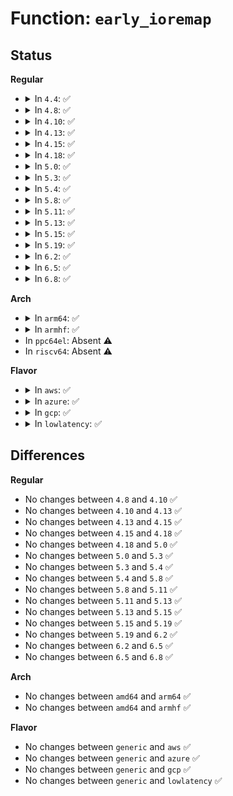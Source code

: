 # Function: <code>early_ioremap</code>

## Status
<b>Regular</b>
<ul>
<li>
<details>
<summary>In <code>4.4</code>: ✅</summary>

**Collision:** Unique Global

**Inline:** No

**Transformation:** False

**Instances:**

```
In None (0)
Location: None
Inline: False
Direct callers:
  - arch/x86/kernel/acpi/boot.c:__acpi_map_table
  - arch/x86/kernel/mpparse.c:get_mpc_size
  - arch/x86/kernel/mpparse.c:default_get_smp_config
  - arch/x86/kernel/vsmp_64.c:vsmp_init
  - arch/x86/kernel/vsmp_64.c:vsmp_init
  - arch/x86/platform/efi/efi-bgrt.c:efi_bgrt_init
  - arch/x86/platform/efi/efi-bgrt.c:efi_bgrt_init
  - arch/x86/platform/efi/early_printk.c:early_efi_map
  - drivers/sfi/sfi_core.c:sfi_map_memory
  - drivers/iommu/dmar.c:dmar_validate_one_drhd
  - drivers/firmware/dmi_scan.c:dmi_walk_early
  - drivers/firmware/dmi_scan.c:dmi_scan_machine
  - drivers/firmware/dmi_scan.c:dmi_scan_machine
  - drivers/firmware/dmi_scan.c:dmi_scan_machine
```
**Symbols:**

```
ffffffff81f8e0b0-ffffffff81f8e0bb: early_ioremap (STB_GLOBAL)
```
</details>
</li>
<li>
<details>
<summary>In <code>4.8</code>: ✅</summary>

```c
void *early_ioremap(resource_size_t phys_addr, long unsigned int size);
```

**Collision:** Unique Global

**Inline:** No

**Transformation:** False

**Instances:**

```
In mm/early_ioremap.c (0)
Location: mm/early_ioremap.c:209
Inline: False
Direct callers:
  - arch/x86/kernel/acpi/boot.c:__acpi_map_table
  - arch/x86/kernel/mpparse.c:default_get_smp_config
  - arch/x86/kernel/mpparse.c:get_mpc_size
  - arch/x86/kernel/vsmp_64.c:vsmp_init
  - arch/x86/kernel/vsmp_64.c:vsmp_init
  - arch/x86/platform/efi/early_printk.c:early_efi_map
  - drivers/sfi/sfi_core.c:sfi_map_memory
  - drivers/iommu/dmar.c:dmar_validate_one_drhd
  - drivers/firmware/dmi_scan.c:dmi_scan_machine
  - drivers/firmware/dmi_scan.c:dmi_scan_machine
  - drivers/firmware/dmi_scan.c:dmi_scan_machine
  - drivers/firmware/dmi_scan.c:dmi_walk_early
```
**Symbols:**

```
ffffffff81fb869b-ffffffff81fb86a6: early_ioremap (STB_GLOBAL)
```
</details>
</li>
<li>
<details>
<summary>In <code>4.10</code>: ✅</summary>

```c
void *early_ioremap(resource_size_t phys_addr, long unsigned int size);
```

**Collision:** Unique Global

**Inline:** No

**Transformation:** False

**Instances:**

```
In mm/early_ioremap.c (0)
Location: mm/early_ioremap.c:209
Inline: False
Direct callers:
  - arch/x86/kernel/acpi/boot.c:__acpi_map_table
  - arch/x86/kernel/mpparse.c:default_get_smp_config
  - arch/x86/kernel/mpparse.c:get_mpc_size
  - arch/x86/kernel/vsmp_64.c:vsmp_init
  - arch/x86/kernel/vsmp_64.c:vsmp_init
  - arch/x86/platform/efi/early_printk.c:early_efi_map
  - drivers/sfi/sfi_core.c:sfi_map_memory
  - drivers/iommu/dmar.c:dmar_validate_one_drhd
  - drivers/firmware/dmi_scan.c:dmi_scan_machine
  - drivers/firmware/dmi_scan.c:dmi_scan_machine
  - drivers/firmware/dmi_scan.c:dmi_scan_machine
  - drivers/firmware/dmi_scan.c:dmi_walk_early
```
**Symbols:**

```
ffffffff81ff500d-ffffffff81ff5018: early_ioremap (STB_GLOBAL)
```
</details>
</li>
<li>
<details>
<summary>In <code>4.13</code>: ✅</summary>

```c
void *early_ioremap(resource_size_t phys_addr, long unsigned int size);
```

**Collision:** Unique Global

**Inline:** No

**Transformation:** False

**Instances:**

```
In mm/early_ioremap.c (ffffffff820d776c)
Location: mm/early_ioremap.c:209
Inline: False
Direct callers:
  - arch/x86/kernel/acpi/boot.c:__acpi_map_table
  - arch/x86/kernel/mpparse.c:default_get_smp_config
  - arch/x86/kernel/mpparse.c:get_mpc_size
  - arch/x86/kernel/vsmp_64.c:vsmp_init
  - arch/x86/kernel/vsmp_64.c:vsmp_init
  - arch/x86/platform/efi/early_printk.c:early_efi_map
  - mm/early_ioremap.c:copy_from_early_mem
  - drivers/sfi/sfi_core.c:sfi_map_memory
  - drivers/iommu/dmar.c:dmar_validate_one_drhd
  - drivers/firmware/dmi_scan.c:dmi_scan_machine
  - drivers/firmware/dmi_scan.c:dmi_scan_machine
  - drivers/firmware/dmi_scan.c:dmi_scan_machine
  - drivers/firmware/dmi_scan.c:dmi_walk_early
```
**Symbols:**

```
ffffffff820d776c-ffffffff820d7786: early_ioremap (STB_GLOBAL)
```
</details>
</li>
<li>
<details>
<summary>In <code>4.15</code>: ✅</summary>

```c
void *early_ioremap(resource_size_t phys_addr, long unsigned int size);
```

**Collision:** Unique Global

**Inline:** No

**Transformation:** False

**Instances:**

```
In mm/early_ioremap.c (ffffffff826e03ed)
Location: mm/early_ioremap.c:217
Inline: False
Direct callers:
  - arch/x86/kernel/vsmp_64.c:vsmp_init
  - arch/x86/kernel/vsmp_64.c:vsmp_init
  - arch/x86/platform/efi/early_printk.c:early_efi_map
  - drivers/iommu/dmar.c:dmar_validate_one_drhd
```
**Symbols:**

```
ffffffff826e03ed-ffffffff826e0407: early_ioremap (STB_GLOBAL)
```
</details>
</li>
<li>
<details>
<summary>In <code>4.18</code>: ✅</summary>

```c
void *early_ioremap(resource_size_t phys_addr, long unsigned int size);
```

**Collision:** Unique Global

**Inline:** No

**Transformation:** False

**Instances:**

```
In mm/early_ioremap.c (ffffffff8270a8ee)
Location: mm/early_ioremap.c:217
Inline: False
Direct callers:
  - arch/x86/kernel/early-quirks.c:apple_airport_reset
  - arch/x86/kernel/early_printk.c:setup_early_printk
  - arch/x86/kernel/vsmp_64.c:vsmp_init
  - arch/x86/kernel/vsmp_64.c:vsmp_init
  - arch/x86/platform/efi/early_printk.c:early_efi_map
  - drivers/iommu/dmar.c:dmar_validate_one_drhd
```
**Symbols:**

```
ffffffff8270a8ee-ffffffff8270a90f: early_ioremap (STB_GLOBAL)
```
</details>
</li>
<li>
<details>
<summary>In <code>5.0</code>: ✅</summary>

```c
void *early_ioremap(resource_size_t phys_addr, long unsigned int size);
```

**Collision:** Unique Global

**Inline:** No

**Transformation:** False

**Instances:**

```
In mm/early_ioremap.c (ffffffff828c1ad2)
Location: mm/early_ioremap.c:217
Inline: False
Direct callers:
  - arch/x86/kernel/early-quirks.c:apple_airport_reset
  - arch/x86/kernel/early_printk.c:setup_early_printk
  - arch/x86/kernel/vsmp_64.c:vsmp_init
  - arch/x86/kernel/vsmp_64.c:vsmp_init
  - arch/x86/platform/efi/early_printk.c:early_efi_map
  - drivers/iommu/dmar.c:dmar_validate_one_drhd
  - drivers/usb/early/xhci-dbc.c:early_xdbc_parse_parameter
```
**Symbols:**

```
ffffffff828c1ad2-ffffffff828c1af3: early_ioremap (STB_GLOBAL)
```
</details>
</li>
<li>
<details>
<summary>In <code>5.3</code>: ✅</summary>

```c
void *early_ioremap(resource_size_t phys_addr, long unsigned int size);
```

**Collision:** Unique Global

**Inline:** No

**Transformation:** False

**Instances:**

```
In mm/early_ioremap.c (ffffffff828daeba)
Location: mm/early_ioremap.c:217
Inline: False
Direct callers:
  - arch/x86/kernel/early-quirks.c:apple_airport_reset
  - arch/x86/kernel/early_printk.c:setup_early_printk
  - arch/x86/kernel/vsmp_64.c:vsmp_init
  - arch/x86/kernel/vsmp_64.c:vsmp_init
  - drivers/iommu/dmar.c:dmar_validate_one_drhd
  - drivers/usb/early/xhci-dbc.c:early_xdbc_parse_parameter
```
**Symbols:**

```
ffffffff828daeba-ffffffff828daedb: early_ioremap (STB_GLOBAL)
```
</details>
</li>
<li>
<details>
<summary>In <code>5.4</code>: ✅</summary>

```c
void *early_ioremap(resource_size_t phys_addr, long unsigned int size);
```

**Collision:** Unique Global

**Inline:** No

**Transformation:** False

**Instances:**

```
In mm/early_ioremap.c (ffffffff828e32f0)
Location: mm/early_ioremap.c:217
Inline: False
Direct callers:
  - arch/x86/kernel/early-quirks.c:apple_airport_reset
  - arch/x86/kernel/apic/x2apic_uv_x.c:uv_early_read_mmr
  - arch/x86/kernel/early_printk.c:setup_early_printk
  - arch/x86/kernel/vsmp_64.c:vsmp_init
  - arch/x86/kernel/vsmp_64.c:vsmp_init
  - drivers/iommu/dmar.c:dmar_validate_one_drhd
  - drivers/usb/early/xhci-dbc.c:early_xdbc_parse_parameter
```
**Symbols:**

```
ffffffff828e32f0-ffffffff828e3311: early_ioremap (STB_GLOBAL)
```
</details>
</li>
<li>
<details>
<summary>In <code>5.8</code>: ✅</summary>

```c
void *early_ioremap(resource_size_t phys_addr, long unsigned int size);
```

**Collision:** Unique Global

**Inline:** No

**Transformation:** False

**Instances:**

```
In mm/early_ioremap.c (ffffffff82d005dc)
Location: mm/early_ioremap.c:217
Inline: False
Direct callers:
  - arch/x86/kernel/early-quirks.c:apple_airport_reset
  - arch/x86/kernel/apic/x2apic_uv_x.c:uv_early_read_mmr
  - arch/x86/kernel/early_printk.c:early_pci_serial_init
  - arch/x86/kernel/vsmp_64.c:vsmp_init
  - arch/x86/kernel/vsmp_64.c:vsmp_cap_cpus
  - drivers/iommu/intel/dmar.c:dmar_validate_one_drhd
  - drivers/usb/early/xhci-dbc.c:xdbc_map_pci_mmio
```
**Symbols:**

```
ffffffff82d005dc-ffffffff82d005fd: early_ioremap (STB_GLOBAL)
```
</details>
</li>
<li>
<details>
<summary>In <code>5.11</code>: ✅</summary>

```c
void *early_ioremap(resource_size_t phys_addr, long unsigned int size);
```

**Collision:** Unique Global

**Inline:** No

**Transformation:** False

**Instances:**

```
In mm/early_ioremap.c (ffffffff82fecfa1)
Location: mm/early_ioremap.c:217
Inline: False
Direct callers:
  - arch/x86/kernel/early-quirks.c:apple_airport_reset
  - arch/x86/kernel/apic/x2apic_uv_x.c:uv_early_read_mmr
  - arch/x86/kernel/early_printk.c:early_pci_serial_init
  - arch/x86/kernel/vsmp_64.c:vsmp_init
  - arch/x86/kernel/vsmp_64.c:vsmp_cap_cpus
  - drivers/iommu/intel/dmar.c:dmar_validate_one_drhd
  - drivers/usb/early/xhci-dbc.c:xdbc_map_pci_mmio
```
**Symbols:**

```
ffffffff82fecfa1-ffffffff82fecfc2: early_ioremap (STB_GLOBAL)
```
</details>
</li>
<li>
<details>
<summary>In <code>5.13</code>: ✅</summary>

```c
void *early_ioremap(resource_size_t phys_addr, long unsigned int size);
```

**Collision:** Unique Global

**Inline:** No

**Transformation:** False

**Instances:**

```
In mm/early_ioremap.c (ffffffff831f77d5)
Location: mm/early_ioremap.c:217
Inline: False
Direct callers:
  - arch/x86/kernel/early-quirks.c:apple_airport_reset
  - arch/x86/kernel/apic/x2apic_uv_x.c:uv_early_read_mmr
  - arch/x86/kernel/early_printk.c:early_pci_serial_init
  - arch/x86/kernel/vsmp_64.c:vsmp_init
  - arch/x86/kernel/vsmp_64.c:vsmp_init
  - drivers/iommu/intel/dmar.c:dmar_validate_one_drhd
  - drivers/usb/early/xhci-dbc.c:xdbc_map_pci_mmio
```
**Symbols:**

```
ffffffff831f77d5-ffffffff831f77f6: early_ioremap (STB_GLOBAL)
```
</details>
</li>
<li>
<details>
<summary>In <code>5.15</code>: ✅</summary>

```c
void *early_ioremap(resource_size_t phys_addr, long unsigned int size);
```

**Collision:** Unique Global

**Inline:** No

**Transformation:** False

**Instances:**

```
In mm/early_ioremap.c (ffffffff832de540)
Location: mm/early_ioremap.c:212
Inline: False
Direct callers:
  - arch/x86/kernel/early-quirks.c:apple_airport_reset
  - arch/x86/kernel/apic/x2apic_uv_x.c:uv_early_read_mmr
  - arch/x86/kernel/early_printk.c:early_pci_serial_init
  - arch/x86/kernel/vsmp_64.c:vsmp_init
  - arch/x86/kernel/vsmp_64.c:vsmp_init
  - drivers/iommu/intel/dmar.c:dmar_validate_one_drhd
  - drivers/usb/early/xhci-dbc.c:xdbc_map_pci_mmio
```
**Symbols:**

```
ffffffff832de540-ffffffff832de561: early_ioremap (STB_GLOBAL)
```
</details>
</li>
<li>
<details>
<summary>In <code>5.19</code>: ✅</summary>

```c
void *early_ioremap(resource_size_t phys_addr, long unsigned int size);
```

**Collision:** Unique Global

**Inline:** No

**Transformation:** False

**Instances:**

```
In mm/early_ioremap.c (ffffffff83493dcd)
Location: mm/early_ioremap.c:213
Inline: False
Direct callers:
  - arch/x86/kernel/early-quirks.c:apple_airport_reset
  - arch/x86/kernel/apic/x2apic_uv_x.c:uv_early_read_mmr
  - arch/x86/kernel/early_printk.c:early_pci_serial_init
  - arch/x86/kernel/vsmp_64.c:vsmp_init
  - arch/x86/kernel/vsmp_64.c:vsmp_init
  - drivers/iommu/intel/dmar.c:dmar_validate_one_drhd
  - drivers/usb/early/xhci-dbc.c:xdbc_map_pci_mmio
```
**Symbols:**

```
ffffffff83493dcd-ffffffff83493df8: early_ioremap (STB_GLOBAL)
```
</details>
</li>
<li>
<details>
<summary>In <code>6.2</code>: ✅</summary>

```c
void *early_ioremap(resource_size_t phys_addr, long unsigned int size);
```

**Collision:** Unique Global

**Inline:** No

**Transformation:** False

**Instances:**

```
In mm/early_ioremap.c (ffffffff83ec8130)
Location: mm/early_ioremap.c:213
Inline: False
Direct callers:
  - arch/x86/kernel/early-quirks.c:apple_airport_reset
  - arch/x86/kernel/apic/x2apic_uv_x.c:uv_early_read_mmr
  - arch/x86/kernel/early_printk.c:early_pci_serial_init
  - arch/x86/kernel/vsmp_64.c:vsmp_init
  - arch/x86/kernel/vsmp_64.c:vsmp_init
  - drivers/iommu/intel/dmar.c:dmar_validate_one_drhd
  - drivers/usb/early/xhci-dbc.c:xdbc_map_pci_mmio
```
**Symbols:**

```
ffffffff83ec8130-ffffffff83ec815b: early_ioremap (STB_GLOBAL)
```
</details>
</li>
<li>
<details>
<summary>In <code>6.5</code>: ✅</summary>

```c
void *early_ioremap(resource_size_t phys_addr, long unsigned int size);
```

**Collision:** Unique Global

**Inline:** No

**Transformation:** False

**Instances:**

```
In mm/early_ioremap.c (ffffffff836ed1a0)
Location: mm/early_ioremap.c:211
Inline: False
Direct callers:
  - arch/x86/kernel/early-quirks.c:apple_airport_reset
  - arch/x86/kernel/apic/x2apic_uv_x.c:uv_early_read_mmr
  - arch/x86/kernel/early_printk.c:early_pci_serial_init
  - arch/x86/kernel/vsmp_64.c:vsmp_init
  - arch/x86/kernel/vsmp_64.c:vsmp_init
  - drivers/iommu/intel/dmar.c:dmar_validate_one_drhd
  - drivers/usb/early/xhci-dbc.c:xdbc_map_pci_mmio
```
**Symbols:**

```
ffffffff836ed1a0-ffffffff836ed1cb: early_ioremap (STB_GLOBAL)
```
</details>
</li>
<li>
<details>
<summary>In <code>6.8</code>: ✅</summary>

```c
void *early_ioremap(resource_size_t phys_addr, long unsigned int size);
```

**Collision:** Unique Global

**Inline:** No

**Transformation:** False

**Instances:**

```
In mm/early_ioremap.c (ffffffff839201a0)
Location: mm/early_ioremap.c:211
Inline: False
Direct callers:
  - arch/x86/kernel/early-quirks.c:apple_airport_reset
  - arch/x86/kernel/apic/x2apic_uv_x.c:uv_early_read_mmr
  - arch/x86/kernel/early_printk.c:early_pci_serial_init
  - arch/x86/kernel/vsmp_64.c:vsmp_init
  - arch/x86/kernel/vsmp_64.c:vsmp_init
  - drivers/iommu/intel/dmar.c:dmar_validate_one_drhd
  - drivers/usb/early/xhci-dbc.c:xdbc_map_pci_mmio
```
**Symbols:**

```
ffffffff839201a0-ffffffff839201cb: early_ioremap (STB_GLOBAL)
```
</details>
</li>
</ul>
<b>Arch</b>
<ul>
<li>
<details>
<summary>In <code>arm64</code>: ✅</summary>

```c
void *early_ioremap(resource_size_t phys_addr, long unsigned int size);
```

**Collision:** Unique Global

**Inline:** No

**Transformation:** False

**Instances:**

```
In mm/early_ioremap.c (ffff80001145c714)
Location: mm/early_ioremap.c:217
Inline: False
```
**Symbols:**

```
ffff80001145c714-ffff80001145c774: early_ioremap (STB_GLOBAL)
```
</details>
</li>
<li>
<details>
<summary>In <code>armhf</code>: ✅</summary>

```c
void *early_ioremap(resource_size_t phys_addr, long unsigned int size);
```

**Collision:** Unique Global

**Inline:** No

**Transformation:** False

**Instances:**

```
In mm/early_ioremap.c (c1534a88)
Location: mm/early_ioremap.c:217
Inline: False
```
**Symbols:**

```
c1534a88-c1534aa8: early_ioremap (STB_GLOBAL)
```
</details>
</li>
<li>
In <code>ppc64el</code>: Absent ⚠️
</li>
<li>
In <code>riscv64</code>: Absent ⚠️
</li>
</ul>
<b>Flavor</b>
<ul>
<li>
<details>
<summary>In <code>aws</code>: ✅</summary>

```c
void *early_ioremap(resource_size_t phys_addr, long unsigned int size);
```

**Collision:** Unique Global

**Inline:** No

**Transformation:** False

**Instances:**

```
In mm/early_ioremap.c (ffffffff828cc1a4)
Location: mm/early_ioremap.c:217
Inline: False
Direct callers:
  - arch/x86/kernel/early-quirks.c:apple_airport_reset
  - arch/x86/kernel/early_printk.c:setup_early_printk
  - arch/x86/kernel/vsmp_64.c:vsmp_init
  - arch/x86/kernel/vsmp_64.c:vsmp_init
  - drivers/iommu/dmar.c:dmar_validate_one_drhd
```
**Symbols:**

```
ffffffff828cc1a4-ffffffff828cc1c5: early_ioremap (STB_GLOBAL)
```
</details>
</li>
<li>
<details>
<summary>In <code>azure</code>: ✅</summary>

```c
void *early_ioremap(resource_size_t phys_addr, long unsigned int size);
```

**Collision:** Unique Global

**Inline:** No

**Transformation:** False

**Instances:**

```
In mm/early_ioremap.c (ffffffff828c48c0)
Location: mm/early_ioremap.c:217
Inline: False
Direct callers:
  - arch/x86/kernel/early-quirks.c:apple_airport_reset
  - arch/x86/kernel/early_printk.c:setup_early_printk
  - arch/x86/kernel/vsmp_64.c:vsmp_init
  - arch/x86/kernel/vsmp_64.c:vsmp_init
  - drivers/iommu/dmar.c:dmar_validate_one_drhd
```
**Symbols:**

```
ffffffff828c48c0-ffffffff828c48e1: early_ioremap (STB_GLOBAL)
```
</details>
</li>
<li>
<details>
<summary>In <code>gcp</code>: ✅</summary>

```c
void *early_ioremap(resource_size_t phys_addr, long unsigned int size);
```

**Collision:** Unique Global

**Inline:** No

**Transformation:** False

**Instances:**

```
In mm/early_ioremap.c (ffffffff828def24)
Location: mm/early_ioremap.c:217
Inline: False
Direct callers:
  - arch/x86/kernel/early-quirks.c:apple_airport_reset
  - arch/x86/kernel/early_printk.c:setup_early_printk
  - arch/x86/kernel/vsmp_64.c:vsmp_init
  - arch/x86/kernel/vsmp_64.c:vsmp_init
  - drivers/iommu/dmar.c:dmar_validate_one_drhd
```
**Symbols:**

```
ffffffff828def24-ffffffff828def45: early_ioremap (STB_GLOBAL)
```
</details>
</li>
<li>
<details>
<summary>In <code>lowlatency</code>: ✅</summary>

```c
void *early_ioremap(resource_size_t phys_addr, long unsigned int size);
```

**Collision:** Unique Global

**Inline:** No

**Transformation:** False

**Instances:**

```
In mm/early_ioremap.c (ffffffff828e433b)
Location: mm/early_ioremap.c:217
Inline: False
Direct callers:
  - arch/x86/kernel/early-quirks.c:apple_airport_reset
  - arch/x86/kernel/apic/x2apic_uv_x.c:uv_early_read_mmr
  - arch/x86/kernel/early_printk.c:setup_early_printk
  - arch/x86/kernel/vsmp_64.c:vsmp_init
  - arch/x86/kernel/vsmp_64.c:vsmp_init
  - drivers/iommu/dmar.c:dmar_validate_one_drhd
  - drivers/usb/early/xhci-dbc.c:early_xdbc_parse_parameter
```
**Symbols:**

```
ffffffff828e433b-ffffffff828e435c: early_ioremap (STB_GLOBAL)
```
</details>
</li>
</ul>

## Differences
<b>Regular</b>
<ul>
<li>
No changes between <code>4.8</code> and <code>4.10</code> ✅
</li>
<li>
No changes between <code>4.10</code> and <code>4.13</code> ✅
</li>
<li>
No changes between <code>4.13</code> and <code>4.15</code> ✅
</li>
<li>
No changes between <code>4.15</code> and <code>4.18</code> ✅
</li>
<li>
No changes between <code>4.18</code> and <code>5.0</code> ✅
</li>
<li>
No changes between <code>5.0</code> and <code>5.3</code> ✅
</li>
<li>
No changes between <code>5.3</code> and <code>5.4</code> ✅
</li>
<li>
No changes between <code>5.4</code> and <code>5.8</code> ✅
</li>
<li>
No changes between <code>5.8</code> and <code>5.11</code> ✅
</li>
<li>
No changes between <code>5.11</code> and <code>5.13</code> ✅
</li>
<li>
No changes between <code>5.13</code> and <code>5.15</code> ✅
</li>
<li>
No changes between <code>5.15</code> and <code>5.19</code> ✅
</li>
<li>
No changes between <code>5.19</code> and <code>6.2</code> ✅
</li>
<li>
No changes between <code>6.2</code> and <code>6.5</code> ✅
</li>
<li>
No changes between <code>6.5</code> and <code>6.8</code> ✅
</li>
</ul>
<b>Arch</b>
<ul>
<li>
No changes between <code>amd64</code> and <code>arm64</code> ✅
</li>
<li>
No changes between <code>amd64</code> and <code>armhf</code> ✅
</li>
</ul>
<b>Flavor</b>
<ul>
<li>
No changes between <code>generic</code> and <code>aws</code> ✅
</li>
<li>
No changes between <code>generic</code> and <code>azure</code> ✅
</li>
<li>
No changes between <code>generic</code> and <code>gcp</code> ✅
</li>
<li>
No changes between <code>generic</code> and <code>lowlatency</code> ✅
</li>
</ul>
